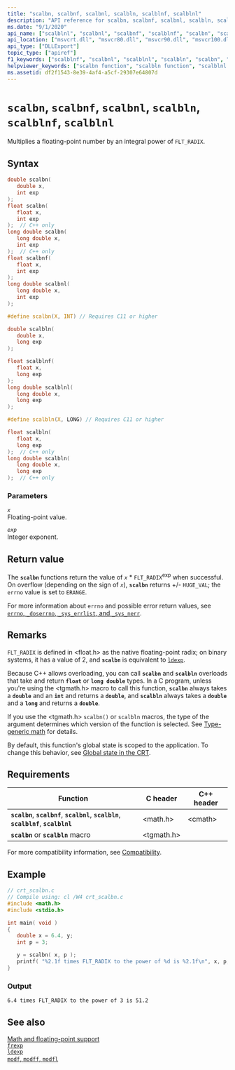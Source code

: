 ```yaml
---
title: "scalbn, scalbnf, scalbnl, scalbln, scalblnf, scalblnl"
description: "API reference for scalbn, scalbnf, scalbnl, scalbln, scalblnf, and scalblnl; which multiplies a floating-point number by an integral power of `FLT_RADIX`."
ms.date: "9/1/2020"
api_name: ["scalblnl", "scalbnl", "scalbnf", "scalblnf", "scalbn", "scalbln", "_o_scalbln", "_o_scalblnf", "_o_scalblnl", "_o_scalbn", "_o_scalbnf", "_o_scalbnl"]
api_location: ["msvcrt.dll", "msvcr80.dll", "msvcr90.dll", "msvcr100.dll", "msvcr100_clr0400.dll", "msvcr110.dll", "msvcr110_clr0400.dll", "msvcr120.dll", "msvcr120_clr0400.dll", "ucrtbase.dll", "api-ms-win-crt-math-l1-1-0.dll", "api-ms-win-crt-private-l1-1-0.dll"]
api_type: ["DLLExport"]
topic_type: ["apiref"]
f1_keywords: ["scalblnf", "scalbnl", "scalblnl", "scalbln", "scalbn", "scalbnf"]
helpviewer_keywords: ["scalbn function", "scalbln function", "scalblnl function", "scalbnl function", "scalbnf function", "scalblnf function"]
ms.assetid: df2f1543-8e39-4af4-a5cf-29307e64807d
---
```

# `scalbn`, `scalbnf`, `scalbnl`, `scalbln`, `scalblnf`, `scalblnl`

Multiplies a floating-point number by an integral power of `FLT_RADIX`.

## Syntax

```C
double scalbn(
   double x,
   int exp
);
float scalbn(
   float x,
   int exp
);  // C++ only
long double scalbn(
   long double x,
   int exp
);  // C++ only
float scalbnf(
   float x,
   int exp
);
long double scalbnl(
   long double x,
   int exp
);

#define scalbn(X, INT) // Requires C11 or higher

double scalbln(
   double x,
   long exp
);

float scalblnf(
   float x,
   long exp
);
long double scalblnl(
   long double x,
   long exp
);

#define scalbln(X, LONG) // Requires C11 or higher

float scalbln(
   float x,
   long exp
);  // C++ only
long double scalbln(
   long double x,
   long exp
);  // C++ only
```

### Parameters

*`x`*\
Floating-point value.

*`exp`*\
Integer exponent.

## Return value

The **`scalbn`** functions return the value of *`x`* \* `FLT_RADIX`<sup>exp</sup> when successful. On overflow (depending on the sign of *`x`*), **`scalbn`** returns +/- `HUGE_VAL`; the `errno` value is set to `ERANGE`.

For more information about `errno` and possible error return values, see [`errno`, `_doserrno`, `_sys_errlist`, and `_sys_nerr`](../errno-doserrno-sys-errlist-and-sys-nerr.md).

## Remarks

`FLT_RADIX` is defined in \<float.h> as the native floating-point radix; on binary systems, it has a value of 2, and **`scalbn`** is equivalent to [`ldexp`](ldexp.md).

Because C++ allows overloading, you can call **`scalbn`** and **`scalbln`** overloads that take and return **`float`** or **`long double`** types. In a C program, unless you're using the \<tgmath.h> macro to call this function, **`scalbn`** always takes a **`double`** and an **`int`** and returns a **`double`**, and **`scalbln`** always takes a **`double`** and a **`long`** and returns a **`double`**.

If you use the \<tgmath.h> `scalbn()` or `scalbln` macros, the type of the argument determines which version of the function is selected. See [Type-generic math](../tgmath.md) for details.

By default, this function's global state is scoped to the application. To change this behavior, see [Global state in the CRT](../global-state.md).

## Requirements

| Function | C header | C++ header |
|---|---|---|
| **`scalbn`**, **`scalbnf`**, **`scalbnl`**, **`scalbln`**, **`scalblnf`**, **`scalblnl`** | \<math.h> | \<cmath> |
| **`scalbn`** or **`scalbln`** macro | \<tgmath.h> |  |

For more compatibility information, see [Compatibility](../compatibility.md).

## Example

```C
// crt_scalbn.c
// Compile using: cl /W4 crt_scalbn.c
#include <math.h>
#include <stdio.h>

int main( void )
{
   double x = 6.4, y;
   int p = 3;

   y = scalbn( x, p );
   printf( "%2.1f times FLT_RADIX to the power of %d is %2.1f\n", x, p, y );
}
```

### Output

```Output
6.4 times FLT_RADIX to the power of 3 is 51.2
```

## See also

[Math and floating-point support](../floating-point-support.md)\
[`frexp`](frexp.md)\
[`ldexp`](ldexp.md)\
[`modf`, `modff`, `modfl`](modf-modff-modfl.md)
